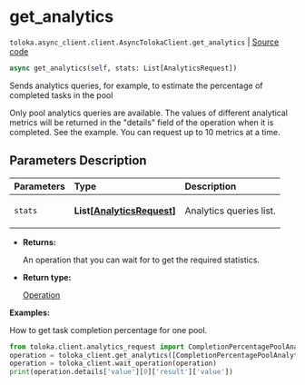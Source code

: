 # get_analytics
`toloka.async_client.client.AsyncTolokaClient.get_analytics` | [Source code](https://github.com/Toloka/toloka-kit/blob/v1.1.4/src/async_client/client.py#L0)

```python
async get_analytics(self, stats: List[AnalyticsRequest])
```

Sends analytics queries, for example, to estimate the percentage of completed tasks in the pool


Only pool analytics queries are available.
The values of different analytical metrics will be returned in the "details" field of the operation when it is
completed. See the example.
You can request up to 10 metrics at a time.

## Parameters Description

| Parameters | Type | Description |
| :----------| :----| :-----------|
`stats`|**List\[[AnalyticsRequest](toloka.client.analytics_request.AnalyticsRequest.md)\]**|<p>Analytics queries list.</p>

* **Returns:**

  An operation that you can wait for to get the required statistics.

* **Return type:**

  [Operation](toloka.client.operations.Operation.md)

**Examples:**

How to get task completion percentage for one pool.

```python
from toloka.client.analytics_request import CompletionPercentagePoolAnalytics
operation = toloka_client.get_analytics([CompletionPercentagePoolAnalytics(subject_id=pool_id)])
operation = toloka_client.wait_operation(operation)
print(operation.details['value'][0]['result']['value'])
```
